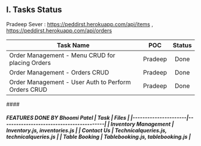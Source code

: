 ## I. Tasks Status

Pradeep Sever : https://peddirst.herokuapp.com/api/items , https://peddirst.herokuapp.com/api/orders

| Task Name                                                                             |    POC     |   Status  |
| --------------------------------------------------------------------------------------|:----------:|:---------:|
| Order Management - Menu CRUD for placing Orders | Pradeep       |Done      |
| Order Management - Orders CRUD| Pradeep       |Done      |
| Order Management - User Auth to Perform Orders CRUD| Pradeep       |Done      |

####<h5> FEATURES DONE BY Bhoomi Patel
  | Task                 | Files                                    |
|----------------------|------------------------------------------|
| Inventory Management | Inventory.js, inventories.js             |
| Contact Us           | Technicalqueries.js, technicalqueries.js |
| Table Booking        | Tablebooking.js, tablebooking.js         |
